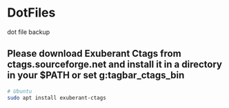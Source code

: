 # DotFiles
dot file backup

## Please download Exuberant Ctags from ctags.sourceforge.net and install it in a directory in your $PATH or set g:tagbar_ctags_bin

```bash
# Ubuntu
sudo apt install exuberant-ctags
```
